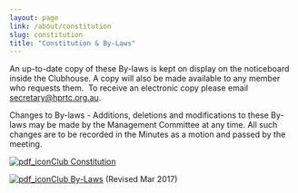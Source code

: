 ```yaml
---
layout: page
link: /about/constitution
slug: constitution
title: "Constitution & By-Laws"
---
```


An up-to-date copy of these By-laws is kept on display on the noticeboard inside the Clubhouse. A copy will also be made available to any member who requests them.  To receive an electronic copy please email secretary@hprtc.org.au.

Changes to By-laws - Additions, deletions and modifications to these By-laws may be made by the Management Committee at any time. All such changes are to be recorded in the Minutes as a motion and passed by the meeting.

[![pdf_icon](/media/pdf_icon.png)Club Constitution](http://www.hprtc.org.au/wp-content/uploads/2012/09/HPRTC_Constitution_2007.pdf)

[![pdf_icon](/media/pdf_icon.png)Club By-Laws](http://www.hprtc.org.au/wp-content/uploads/2012/09/By-Laws-HEPRTC-Revised-Mar-2017.pdf) (Revised Mar 2017)

